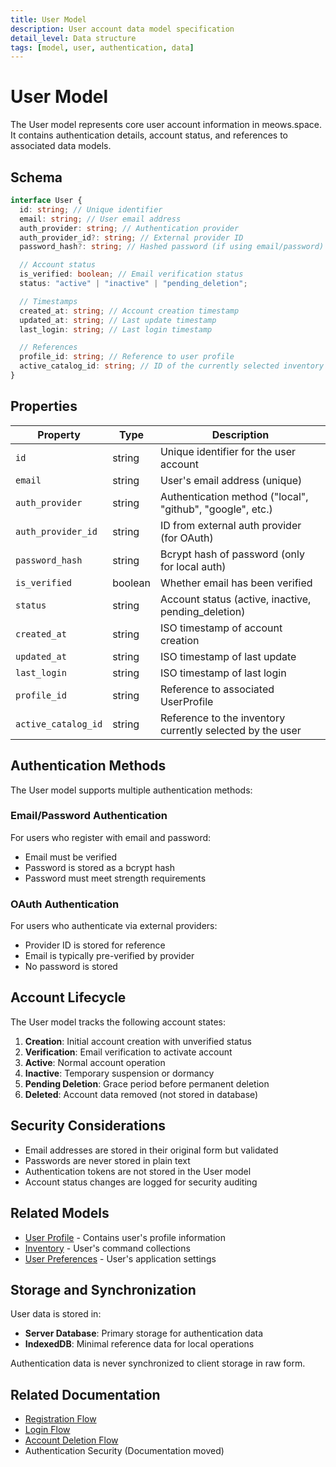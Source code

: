 ```yaml
---
title: User Model
description: User account data model specification
detail_level: Data structure
tags: [model, user, authentication, data]
---
```


# User Model

The User model represents core user account information in meows.space. It contains authentication details, account status, and references to associated data models.

## Schema

```typescript
interface User {
  id: string; // Unique identifier
  email: string; // User email address
  auth_provider: string; // Authentication provider
  auth_provider_id?: string; // External provider ID
  password_hash?: string; // Hashed password (if using email/password)

  // Account status
  is_verified: boolean; // Email verification status
  status: "active" | "inactive" | "pending_deletion";

  // Timestamps
  created_at: string; // Account creation timestamp
  updated_at: string; // Last update timestamp
  last_login: string; // Last login timestamp

  // References
  profile_id: string; // Reference to user profile
  active_catalog_id: string; // ID of the currently selected inventory
}
```

## Properties

| Property            | Type    | Description                                               |
| ------------------- | ------- | --------------------------------------------------------- |
| `id`                | string  | Unique identifier for the user account                    |
| `email`             | string  | User's email address (unique)                             |
| `auth_provider`     | string  | Authentication method ("local", "github", "google", etc.) |
| `auth_provider_id`  | string  | ID from external auth provider (for OAuth)                |
| `password_hash`     | string  | Bcrypt hash of password (only for local auth)             |
| `is_verified`       | boolean | Whether email has been verified                           |
| `status`            | string  | Account status (active, inactive, pending_deletion)       |
| `created_at`        | string  | ISO timestamp of account creation                         |
| `updated_at`        | string  | ISO timestamp of last update                              |
| `last_login`        | string  | ISO timestamp of last login                               |
| `profile_id`        | string  | Reference to associated UserProfile                       |
| `active_catalog_id` | string  | Reference to the inventory currently selected by the user |

## Authentication Methods

The User model supports multiple authentication methods:

### Email/Password Authentication

For users who register with email and password:

- Email must be verified
- Password is stored as a bcrypt hash
- Password must meet strength requirements

### OAuth Authentication

For users who authenticate via external providers:

- Provider ID is stored for reference
- Email is typically pre-verified by provider
- No password is stored

## Account Lifecycle

The User model tracks the following account states:

1. **Creation**: Initial account creation with unverified status
2. **Verification**: Email verification to activate account
3. **Active**: Normal account operation
4. **Inactive**: Temporary suspension or dormancy
5. **Pending Deletion**: Grace period before permanent deletion
6. **Deleted**: Account data removed (not stored in database)

## Security Considerations

- Email addresses are stored in their original form but validated
- Passwords are never stored in plain text
- Authentication tokens are not stored in the User model
- Account status changes are logged for security auditing

## Related Models

- [User Profile](user-profile.md) - Contains user's profile information
- [Inventory](inventory.md) - User's command collections
- [User Preferences](user-preferences.md) - User's application settings

## Storage and Synchronization

User data is stored in:

- **Server Database**: Primary storage for authentication data
- **IndexedDB**: Minimal reference data for local operations

Authentication data is never synchronized to client storage in raw form.

## Related Documentation

- [Registration Flow](../flows/authentication-registration.md)
- [Login Flow](../flows/authentication-login.md)
- [Account Deletion Flow](../flows/account-deletion.md)
- Authentication Security (Documentation moved)
